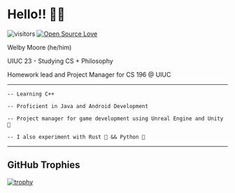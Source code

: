 # Hello!! 👋😄

![visitors](https://visitor-badge.laobi.icu/badge?page_id=welbym.welbym)
[![Open Source Love](https://badges.frapsoft.com/os/v1/open-source.svg?v=102)](https://github.com/ellerbrock/open-source-badge/)


Welby Moore (he/him)

UIUC 23 - Studying CS + Philosophy

Homework lead and Project Manager for CS 196 @ UIUC

------------

    -- Learning C++

    -- Proficient in Java and Android Development

    -- Project manager for game development using Unreal Engine and Unity 👾

    -- I also experiment with Rust 🦀 && Python 🐍 
    
------------

## GitHub Trophies
[![trophy](https://github-profile-trophy.vercel.app/?username=welbym&theme=juicyfresh&column=7)](https://github.com/ryo-ma/github-profile-trophy)


<!--
**welbym/welbym** is a ✨ _special_ ✨ repository because its `README.md` (this file) appears on your GitHub profile.

Here are some ideas to get you started:

- 🔭 I’m currently working on ...
- 🌱 I’m currently learning ...
- 👯 I’m looking to collaborate on ...
- 🤔 I’m looking for help with ...
- 💬 Ask me about ...
- 📫 How to reach me: ...
- 😄 Pronouns: ...
- ⚡ Fun fact: ...
-->

